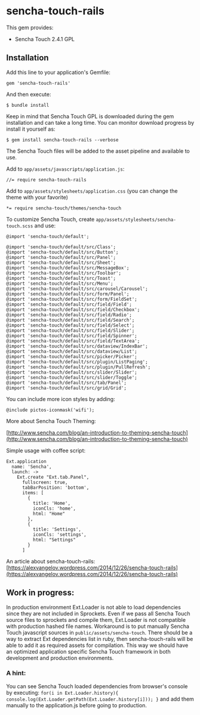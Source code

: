 # sencha-touch-rails

This gem provides:

* Sencha Touch 2.4.1 GPL

## Installation

Add this line to your application's Gemfile:

    gem 'sencha-touch-rails'

And then execute:

    $ bundle install

Keep in mind that Sencha Touch GPL is downloaded during the gem installation and can take a long time. You can monitor download progress by install it yourself as:

    $ gem install sencha-touch-rails --verbose

The Sencha Touch files will be added to the asset pipeline and available to use. 

Add to `app/assets/javascripts/application.js`:

    //= require sencha-touch-rails
    
Add to `app/assets/stylesheets/application.css` (you can change the theme with your favorite)

    *= require sencha-touch/themes/sencha-touch

To customize Sencha Touch, create `app/assets/stylesheets/sencha-touch.scss` and use:

    @import 'sencha-touch/default';
  
    @import 'sencha-touch/default/src/Class';
    @import 'sencha-touch/default/src/Button';
    @import 'sencha-touch/default/src/Panel';
    @import 'sencha-touch/default/src/Sheet';
    @import 'sencha-touch/default/src/MessageBox';
    @import 'sencha-touch/default/src/Toolbar';
    @import 'sencha-touch/default/src/Toast';
    @import 'sencha-touch/default/src/Menu';
    @import 'sencha-touch/default/src/carousel/Carousel';
    @import 'sencha-touch/default/src/form/Panel';
    @import 'sencha-touch/default/src/form/FieldSet';
    @import 'sencha-touch/default/src/field/Field';
    @import 'sencha-touch/default/src/field/Checkbox';
    @import 'sencha-touch/default/src/field/Radio';
    @import 'sencha-touch/default/src/field/Search';
    @import 'sencha-touch/default/src/field/Select';
    @import 'sencha-touch/default/src/field/Slider';
    @import 'sencha-touch/default/src/field/Spinner';
    @import 'sencha-touch/default/src/field/TextArea';
    @import 'sencha-touch/default/src/dataview/IndexBar';
    @import 'sencha-touch/default/src/dataview/List';
    @import 'sencha-touch/default/src/picker/Picker';
    @import 'sencha-touch/default/src/plugin/ListPaging';
    @import 'sencha-touch/default/src/plugin/PullRefresh';
    @import 'sencha-touch/default/src/slider/Slider';
    @import 'sencha-touch/default/src/slider/Toggle';
    @import 'sencha-touch/default/src/tab/Panel';
    @import 'sencha-touch/default/src/grid/Grid';
	
You can include more icon styles by adding:

    @include pictos-iconmask('wifi');
	
More about Sencha Touch Theming:

[http://www.sencha.com/blog/an-introduction-to-theming-sencha-touch](http://www.sencha.com/blog/an-introduction-to-theming-sencha-touch)	

Simple usage with coffee script:

    Ext.application
      name: 'Sencha',
      launch: ->
        Ext.create "Ext.tab.Panel",
          fullscreen: true,
          tabBarPosition: 'bottom',
          items: [
            {
              title: 'Home',
              iconCls: 'home',
              html: "Home"
            },
            {
              title: 'Settings',
              iconCls: 'settings',
              html: "Settings"
            }
          ]

An article about sencha-touch-rails:          
[https://alexvangelov.wordpress.com/2014/12/26/sencha-touch-rails](https://alexvangelov.wordpress.com/2014/12/26/sencha-touch-rails)

## Work in progress:

In production environment Ext.Loader is not able to load dependencies since they are not included in Sprockets. Even if we pass all Sencha Touch source files to sprockets and compile them, Ext.Loader is not compatible with production hashed file names. Workaround is to put manually Sencha Touch javascript sources in `public/assets/sencha-touch`. There should be a way to extract Ext dependencies list in ruby, then sencha-touch-rails will be able to add it as required assets for compilation. This way we should have an optimized application specific Sencha Touch framework in both development and production environments.

### A hint:
You can see Sencha Touch loaded dependencies from browser's console by executing: `for(i in Ext.Loader.history){ console.log(Ext.Loader.getPath(Ext.Loader.history[i])); }` and add them manually to the application.js before going to production. 
